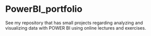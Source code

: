 # PowerBI_portfolio
See my repository that has small projects regarding analyzing and visualizing data with POWER BI using online lectures and exercises. 
